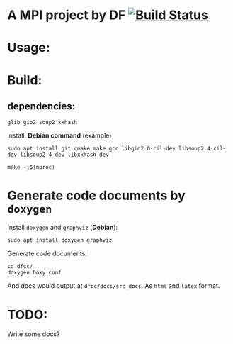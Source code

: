 # A MPI project by DF [![Build Status](https://travis-ci.org/Texas-C/dfcc.svg?branch=master)](https://travis-ci.org/Texas-C/dfcc)

# Usage:



# Build:

## dependencies:

	glib gio2 soup2 xxhash

install: __Debian command__ (example)

	sudo apt install git cmake make gcc libgio2.0-cil-dev libsoup2.4-cil-dev libsoup2.4-dev	libxxhash-dev

	make -j$(nproc)


# Generate code documents by `doxygen`

Install `doxygen` and `graphviz` (__Debian__):

	sudo apt install doxygen graphviz

Generate code documents:

	cd dfcc/
	doxygen Doxy.conf

And docs would output at `dfcc/docs/src_docs`. As `html` and `latex` format.

# TODO:

Write some docs?
